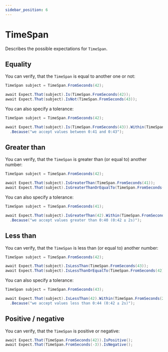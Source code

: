 ```yaml
---
sidebar_position: 6
---
```


# TimeSpan

Describes the possible expectations for `TimeSpan`.


## Equality

You can verify, that the `TimeSpan` is equal to another one or not:
```csharp
TimeSpan subject = TimeSpan.FromSeconds(42);

await Expect.That(subject).Is(TimeSpan.FromSeconds(42));
await Expect.That(subject).IsNot(TimeSpan.FromSeconds(43));
```

You can also specify a tolerance:
```csharp
TimeSpan subject = TimeSpan.FromSeconds(42);

await Expect.That(subject).Is(TimeSpan.FromSeconds(43)).Within(TimeSpan.FromSeconds(1))
  .Because("we accept values between 0:41 and 0:43");
```

## Greater than

You can verify, that the `TimeSpan` is greater than (or equal to) another number:
```csharp
TimeSpan subject = TimeSpan.FromSeconds(42);

await Expect.That(subject).IsGreaterThan(TimeSpan.FromSeconds(41));
await Expect.That(subject).IsGreaterThanOrEqualTo(TimeSpan.FromSeconds(42));
```

You can also specify a tolerance:
```csharp
TimeSpan subject = TimeSpan.FromSeconds(41);

await Expect.That(subject).IsGreaterThan(42).Within(TimeSpan.FromSeconds(2))
  .Because("we accept values greater than 0:40 (0:42 ± 2s)");
```

## Less than

You can verify, that the `TimeSpan` is less than (or equal to) another number:
```csharp
TimeSpan subject = TimeSpan.FromSeconds(42);

await Expect.That(subject).IsLessThan(TimeSpan.FromSeconds(43));
await Expect.That(subject).IsLessThanOrEqualTo(TimeSpan.FromSeconds(42));
```

You can also specify a tolerance:
```csharp
TimeSpan subject = TimeSpan.FromSeconds(43);

await Expect.That(subject).IsLessThan(42).Within(TimeSpan.FromSeconds(2))
  .Because("we accept values less than 0:44 (0:42 ± 2s)");
```

## Positive / negative

You can verify, that the `TimeSpan` is positive or negative:
```csharp
await Expect.That(TimeSpan.FromSeconds(42)).IsPositive();
await Expect.That(TimeSpan.FromSeconds(-3)).IsNegative();
```
